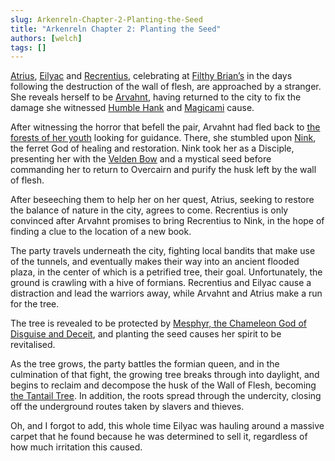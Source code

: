 ```yaml
---
slug: Arkenreln-Chapter-2-Planting-the-Seed
title: "Arkenreln Chapter 2: Planting the Seed"
authors: [welch]
tags: []
---
```


[Atrius](/characters/atrius), [Eilyac](/characters/eilyac) and [Recrentius](/characters/recrentius), celebrating at [Filthy Brian’s](/wikis/Filthy%20Brian%27s/new) in the days following the destruction of the wall of flesh, are approached by a stranger. She reveals herself to be [Arvahnt](/characters/arvahnt), having returned to the city to fix the damage she witnessed [Humble Hank](/characters/humble-hank) and [Magicami](/characters/magicami) cause.

<!--truncate-->
 
After witnessing the horror that befell the pair, Arvahnt had fled back to [the forests of her youth](/wikis/the-nameless-forest) looking for guidance. There, she stumbled upon [Nink](/wikis/nink-ferret-god-of-healing-and-restoration), the ferret God of healing and restoration. Nink took her as a Disciple, presenting her with the [Velden Bow](/wikis/velden-bow) and a mystical seed before commanding her to return to Overcairn and purify the husk left by the wall of flesh.
 
After beseeching them to help her on her quest, Atrius, seeking to restore the balance of nature in the city, agrees to come. Recrentius is only convinced after Arvahnt promises to bring Recrentius to Nink, in the hope of finding a clue to the location of a new book.
 
The party travels underneath the city, fighting local bandits that make use of the tunnels, and eventually makes their way into an ancient flooded plaza, in the center of which is a petrified tree, their goal. Unfortunately, the ground is crawling with a hive of formians. Recrentius and Eilyac cause a distraction and lead the warriors away, while Arvahnt and Atrius make a run for the tree.
 
The tree is revealed to be protected by [Mesphyr, the Chameleon God of Disguise and Deceit](/wikis/mesphyr-chameleon-god-of-disguise-and-deceit), and planting the seed causes her spirit to be revitalised.
 
As the tree grows, the party battles the formian queen, and in the culmination of that fight, the growing tree breaks through into daylight, and begins to reclaim and decompose the husk of the Wall of Flesh, becoming [the Tantail Tree](/wikis/the-tantail-tree). In addition, the roots spread through the undercity, closing off the underground routes taken by slavers and thieves.
 
Oh, and I forgot to add, this whole time Eilyac was hauling around a massive carpet that he found because he was determined to sell it, regardless of how much irritation this caused.